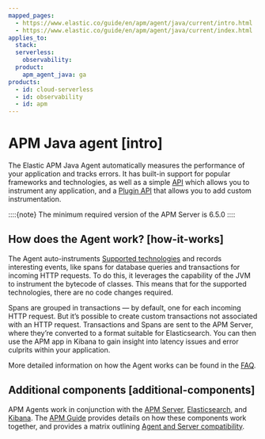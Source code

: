 ```yaml
---
mapped_pages:
  - https://www.elastic.co/guide/en/apm/agent/java/current/intro.html
  - https://www.elastic.co/guide/en/apm/agent/java/current/index.html
applies_to:
  stack:
  serverless:
    observability:
  product:
    apm_agent_java: ga
products:
  - id: cloud-serverless
  - id: observability
  - id: apm
---
```


# APM Java agent [intro]

The Elastic APM Java Agent automatically measures the performance of your application and tracks errors. It has built-in support for popular frameworks and technologies, as well as a simple [API](/reference/public-api.md) which allows you to instrument any application, and a [Plugin API](/reference/plugin-api.md) that allows you to add custom instrumentation.

::::{note}
The minimum required version of the APM Server is 6.5.0
::::



## How does the Agent work? [how-it-works]

The Agent auto-instruments [Supported technologies](/reference/set-up-apm-java-agent.md#supported-technologies) and records interesting events, like spans for database queries and transactions for incoming HTTP requests. To do this, it leverages the capability of the JVM to instrument the bytecode of classes. This means that for the supported technologies, there are no code changes required.

Spans are grouped in transactions — by default, one for each incoming HTTP request. But it’s possible to create custom transactions not associated with an HTTP request. Transactions and Spans are sent to the APM Server, where they’re converted to a format suitable for Elasticsearch. You can then use the APM app in Kibana to gain insight into latency issues and error culprits within your application.

More detailed information on how the Agent works can be found in the [FAQ](/reference/frequently-asked-questions.md#faq-how-does-it-work).


## Additional components [additional-components]

APM Agents work in conjunction with the [APM Server](docs-content://solutions/observability/apm/index.md), [Elasticsearch](docs-content://get-started/index.md), and [Kibana](docs-content://get-started/the-stack.md). The [APM Guide](docs-content://solutions/observability/apm/index.md) provides details on how these components work together, and provides a matrix outlining [Agent and Server compatibility](docs-content://solutions/observability/apm/apm-agent-compatibility.md).


